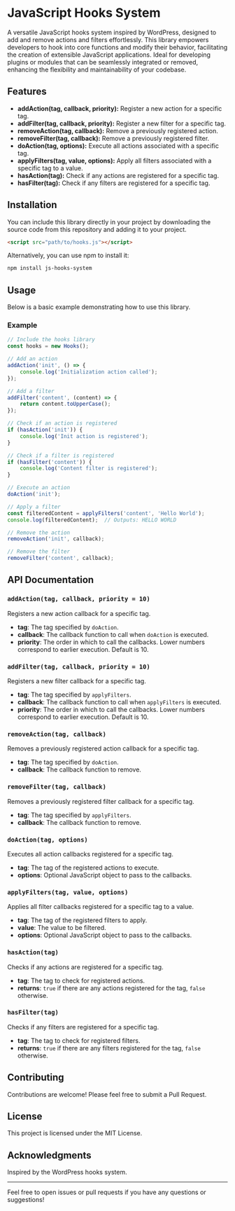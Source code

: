 
# JavaScript Hooks System

A versatile JavaScript hooks system inspired by WordPress, designed to add and remove actions and filters effortlessly. This library empowers developers to hook into core functions and modify their behavior, facilitating the creation of extensible JavaScript applications. Ideal for developing plugins or modules that can be seamlessly integrated or removed, enhancing the flexibility and maintainability of your codebase.

## Features
- **addAction(tag, callback, priority):** Register a new action for a specific tag.
- **addFilter(tag, callback, priority):** Register a new filter for a specific tag.
- **removeAction(tag, callback):** Remove a previously registered action.
- **removeFilter(tag, callback):** Remove a previously registered filter.
- **doAction(tag, options):** Execute all actions associated with a specific tag.
- **applyFilters(tag, value, options):** Apply all filters associated with a specific tag to a value.
- **hasAction(tag):** Check if any actions are registered for a specific tag.
- **hasFilter(tag):** Check if any filters are registered for a specific tag.

## Installation

You can include this library directly in your project by downloading the source code from this repository and adding it to your project.

```html
<script src="path/to/hooks.js"></script>
```

Alternatively, you can use npm to install it:

```bash
npm install js-hooks-system
```

## Usage

Below is a basic example demonstrating how to use this library.

### Example

```javascript
// Include the hooks library
const hooks = new Hooks();

// Add an action
addAction('init', () => {
    console.log('Initialization action called');
});

// Add a filter
addFilter('content', (content) => {
    return content.toUpperCase();
});

// Check if an action is registered
if (hasAction('init')) {
    console.log('Init action is registered');
}

// Check if a filter is registered
if (hasFilter('content')) {
    console.log('Content filter is registered');
}

// Execute an action
doAction('init');

// Apply a filter
const filteredContent = applyFilters('content', 'Hello World');
console.log(filteredContent);  // Outputs: HELLO WORLD

// Remove the action
removeAction('init', callback);

// Remove the filter
removeFilter('content', callback);
```

## API Documentation

### `addAction(tag, callback, priority = 10)`
Registers a new action callback for a specific tag.

- **tag**: The tag specified by `doAction`.
- **callback**: The callback function to call when `doAction` is executed.
- **priority**: The order in which to call the callbacks. Lower numbers correspond to earlier execution. Default is 10.

### `addFilter(tag, callback, priority = 10)`
Registers a new filter callback for a specific tag.

- **tag**: The tag specified by `applyFilters`.
- **callback**: The callback function to call when `applyFilters` is executed.
- **priority**: The order in which to call the callbacks. Lower numbers correspond to earlier execution. Default is 10.

### `removeAction(tag, callback)`
Removes a previously registered action callback for a specific tag.

- **tag**: The tag specified by `doAction`.
- **callback**: The callback function to remove.

### `removeFilter(tag, callback)`
Removes a previously registered filter callback for a specific tag.

- **tag**: The tag specified by `applyFilters`.
- **callback**: The callback function to remove.

### `doAction(tag, options)`
Executes all action callbacks registered for a specific tag.

- **tag**: The tag of the registered actions to execute.
- **options**: Optional JavaScript object to pass to the callbacks.

### `applyFilters(tag, value, options)`
Applies all filter callbacks registered for a specific tag to a value.

- **tag**: The tag of the registered filters to apply.
- **value**: The value to be filtered.
- **options**: Optional JavaScript object to pass to the callbacks.

### `hasAction(tag)`
Checks if any actions are registered for a specific tag.

- **tag**: The tag to check for registered actions.
- **returns**: `true` if there are any actions registered for the tag, `false` otherwise.

### `hasFilter(tag)`
Checks if any filters are registered for a specific tag.

- **tag**: The tag to check for registered filters.
- **returns**: `true` if there are any filters registered for the tag, `false` otherwise.

## Contributing

Contributions are welcome! Please feel free to submit a Pull Request.

## License

This project is licensed under the MIT License.

## Acknowledgments

Inspired by the WordPress hooks system.

---

Feel free to open issues or pull requests if you have any questions or suggestions!